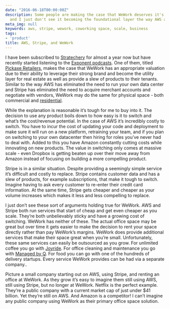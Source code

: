 ```yaml
---
date: "2016-06-18T00:00:00Z"
description: Some people are making the case that WeWork deserves it's massive valuation
  and I just don't see it becoming the foundational layer the way AWS and Stripe have.
meta_img: null
keywords: aws, stripe, wework, coworking space, scale, business
tags:
- 'product'
title: AWS, Stripe, and WeWork
---
```


I have been subscribed to [Stratechery](https://stratechery.com/) for almost a year now but have recently started listening to the [Exponent podcasts](http://exponent.fm/). One of them, titled [Pickaxe Retailers](http://exponent.fm/episode-071-pickaxe-retailers-2/), makes the case that WeWork has an appropriate valuation due to their ability to leverage their strong brand and become the utility layer for real estate as well as provide a slew of products to their tenants. Similar to the way AWS has eliminated the need to run your own data center and Stripe has eliminated the need to acquire merchant accounts and negotiate with vendors, WeWork may do the same for physical space - both commercial and [residential](http://www.fastcompany.com/3055325/from-wework-to-welive-company-moves-members-into-its-first-residential-building).

While the explanation is reasonable it’s tough for me to buy into it. The decision to use any product boils down to how easy is it to switch and what’s the cost/revenue potential. In the case of AWS it’s incredibly costly to switch. You have to incur the cost of updating your code and deployment to make sure it will run on a new platform, retraining your team, and if you plan on switching to your own datacenter then hiring for roles you’ve never had to deal with. Added to this you have Amazon constantly cutting costs while innovating on new products. The value in switching only comes at massive scale - even Dropbox is getting beaten up over their move away from Amazon instead of focusing on building a more compelling product.

Stripe is in a similar situation. Despite providing a seemingly simple service it’s difficult and costly to replace. Stripe contains customer data and has a slew of products, for example subscriptions, that make it tough to switch. Imagine having to ask every customer to re-enter their credit card information. At the same time, Stripe gets cheaper and cheaper as your volume increases which makes it less and less compelling to replace.

I just don’t see these sort of arguments holding true for WeWork. AWS and Stripe both run services that start of cheap and get even cheaper as you scale. They’re both unbelievably sticky and have a growing cost of switching. WeWork has neither of these. The actual office space may be great but over time it gets easier to make the decision to rent your space directly rather than pay WeWork’s margins. WeWork does provide additional services that make their space great when you’re small. Unfortunately, these same services can easily be outsourced as you grow. For unlimited coffee you go with [Joyride](http://www.joyridecoffeedistributors.com/service/page/cold-brew-iced-coffee-kegerators-coffee-kegs/). For office cleaning and maintenance you go with [Managed by Q](https://managedbyq.com/). For food you can go with one of the hundreds of delivery startups. Every service WeWork provides can be had via a separate company..

Picture a small company starting out on AWS, using Stripe, and renting an office at WeWork. As they grow it’s easy to imagine them still using AWS, still using Stripe, but no longer at WeWork. Netflix is the perfect example. They’re a public company with a current market cap of just under $41 billion. Yet they’re still on AWS. And Amazon is a competitor! I can’t imagine any public company using WeWork as their primary office space solution.
